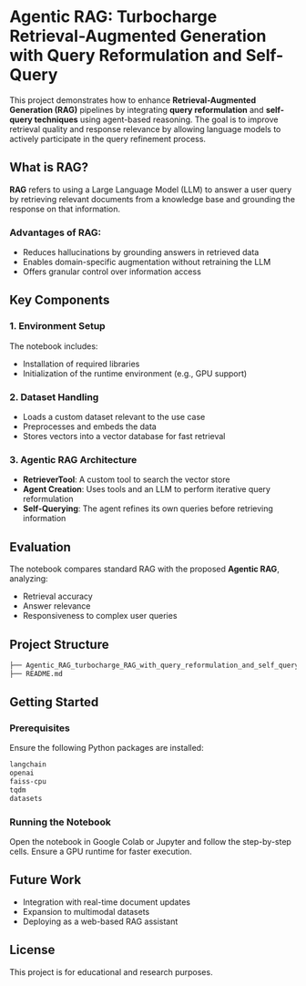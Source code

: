 # Agentic RAG: Turbocharge Retrieval-Augmented Generation with Query Reformulation and Self-Query

This project demonstrates how to enhance **Retrieval-Augmented Generation (RAG)** pipelines by integrating **query reformulation** and **self-query techniques** using agent-based reasoning. The goal is to improve retrieval quality and response relevance by allowing language models to actively participate in the query refinement process.

## What is RAG?

**RAG** refers to using a Large Language Model (LLM) to answer a user query by retrieving relevant documents from a knowledge base and grounding the response on that information.

### Advantages of RAG:

* Reduces hallucinations by grounding answers in retrieved data
* Enables domain-specific augmentation without retraining the LLM
* Offers granular control over information access

## Key Components

### 1. Environment Setup

The notebook includes:

* Installation of required libraries
* Initialization of the runtime environment (e.g., GPU support)

### 2. Dataset Handling

* Loads a custom dataset relevant to the use case
* Preprocesses and embeds the data
* Stores vectors into a vector database for fast retrieval

### 3. Agentic RAG Architecture

* **RetrieverTool**: A custom tool to search the vector store
* **Agent Creation**: Uses tools and an LLM to perform iterative query reformulation
* **Self-Querying**: The agent refines its own queries before retrieving information


## Evaluation

The notebook compares standard RAG with the proposed **Agentic RAG**, analyzing:

* Retrieval accuracy
* Answer relevance
* Responsiveness to complex user queries


## Project Structure

```bash
├── Agentic_RAG_turbocharge_RAG_with_query_reformulation_and_self_query.ipynb
├── README.md
```


## Getting Started

### Prerequisites

Ensure the following Python packages are installed:

```bash
langchain
openai
faiss-cpu
tqdm
datasets
```

### Running the Notebook

Open the notebook in Google Colab or Jupyter and follow the step-by-step cells. Ensure a GPU runtime for faster execution.


## Future Work

* Integration with real-time document updates
* Expansion to multimodal datasets
* Deploying as a web-based RAG assistant


## License

This project is for educational and research purposes.
